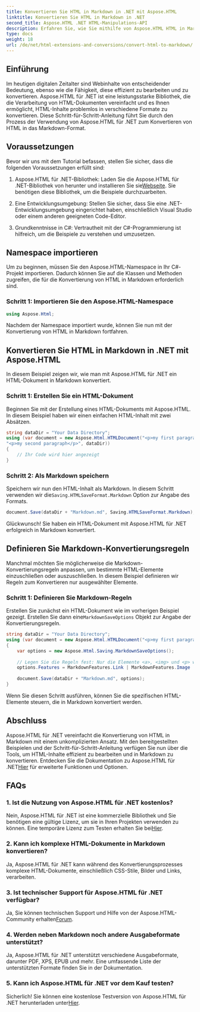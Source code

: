```yaml
---
title: Konvertieren Sie HTML in Markdown in .NET mit Aspose.HTML
linktitle: Konvertieren Sie HTML in Markdown in .NET
second_title: Aspose.HTML .NET HTML-Manipulations-API
description: Erfahren Sie, wie Sie mithilfe von Aspose.HTML HTML in Markdown in .NET konvertieren, um Inhalte effizient zu bearbeiten. Erhalten Sie eine Schritt-für-Schritt-Anleitung für einen reibungslosen Konvertierungsprozess.
type: docs
weight: 18
url: /de/net/html-extensions-and-conversions/convert-html-to-markdown/
---
```


## Einführung

Im heutigen digitalen Zeitalter sind Webinhalte von entscheidender Bedeutung, ebenso wie die Fähigkeit, diese effizient zu bearbeiten und zu konvertieren. Aspose.HTML für .NET ist eine leistungsstarke Bibliothek, die die Verarbeitung von HTML-Dokumenten vereinfacht und es Ihnen ermöglicht, HTML-Inhalte problemlos in verschiedene Formate zu konvertieren. Diese Schritt-für-Schritt-Anleitung führt Sie durch den Prozess der Verwendung von Aspose.HTML für .NET zum Konvertieren von HTML in das Markdown-Format.

## Voraussetzungen

Bevor wir uns mit dem Tutorial befassen, stellen Sie sicher, dass die folgenden Voraussetzungen erfüllt sind:

1.  Aspose.HTML für .NET-Bibliothek: Laden Sie die Aspose.HTML für .NET-Bibliothek von herunter und installieren Sie sie[Webseite](https://releases.aspose.com/html/net/). Sie benötigen diese Bibliothek, um die Beispiele durchzuarbeiten.

2. Eine Entwicklungsumgebung: Stellen Sie sicher, dass Sie eine .NET-Entwicklungsumgebung eingerichtet haben, einschließlich Visual Studio oder einem anderen geeigneten Code-Editor.

3. Grundkenntnisse in C#: Vertrautheit mit der C#-Programmierung ist hilfreich, um die Beispiele zu verstehen und umzusetzen.

## Namespace importieren

Um zu beginnen, müssen Sie den Aspose.HTML-Namespace in Ihr C#-Projekt importieren. Dadurch können Sie auf die Klassen und Methoden zugreifen, die für die Konvertierung von HTML in Markdown erforderlich sind.

### Schritt 1: Importieren Sie den Aspose.HTML-Namespace

```csharp
using Aspose.Html;
```

Nachdem der Namespace importiert wurde, können Sie nun mit der Konvertierung von HTML in Markdown fortfahren.

## Konvertieren Sie HTML in Markdown in .NET mit Aspose.HTML

In diesem Beispiel zeigen wir, wie man mit Aspose.HTML für .NET ein HTML-Dokument in Markdown konvertiert. 

### Schritt 1: Erstellen Sie ein HTML-Dokument

Beginnen Sie mit der Erstellung eines HTML-Dokuments mit Aspose.HTML. In diesem Beispiel haben wir einen einfachen HTML-Inhalt mit zwei Absätzen.

```csharp
string dataDir = "Your Data Directory";
using (var document = new Aspose.Html.HTMLDocument("<p>my first paragraph</p>" +
"<p>my second paragraph</p>", dataDir))
{
    // Ihr Code wird hier angezeigt
}
```

### Schritt 2: Als Markdown speichern

 Speichern wir nun den HTML-Inhalt als Markdown. In diesem Schritt verwenden wir die`Saving.HTMLSaveFormat.Markdown` Option zur Angabe des Formats.

```csharp
document.Save(dataDir + "Markdown.md", Saving.HTMLSaveFormat.Markdown);
```

Glückwunsch! Sie haben ein HTML-Dokument mit Aspose.HTML für .NET erfolgreich in Markdown konvertiert.

## Definieren Sie Markdown-Konvertierungsregeln

Manchmal möchten Sie möglicherweise die Markdown-Konvertierungsregeln anpassen, um bestimmte HTML-Elemente einzuschließen oder auszuschließen. In diesem Beispiel definieren wir Regeln zum Konvertieren nur ausgewählter Elemente.

### Schritt 1: Definieren Sie Markdown-Regeln

 Erstellen Sie zunächst ein HTML-Dokument wie im vorherigen Beispiel gezeigt. Erstellen Sie dann eine`MarkdownSaveOptions` Objekt zur Angabe der Konvertierungsregeln.

```csharp
string dataDir = "Your Data Directory";
using (var document = new Aspose.Html.HTMLDocument("<p>my first paragraph</p>", dataDir))
{
    var options = new Aspose.Html.Saving.MarkdownSaveOptions();
    
    // Legen Sie die Regeln fest: Nur die Elemente <a>, <img> und <p> werden in Markdown konvertiert.
    options.Features = MarkdownFeatures.Link | MarkdownFeatures.Image | MarkdownFeatures.AutomaticParagraph;
    
    document.Save(dataDir + "Markdown.md", options);
}
```

Wenn Sie diesen Schritt ausführen, können Sie die spezifischen HTML-Elemente steuern, die in Markdown konvertiert werden.

## Abschluss

 Aspose.HTML für .NET vereinfacht die Konvertierung von HTML in Markdown mit einem unkomplizierten Ansatz. Mit den bereitgestellten Beispielen und der Schritt-für-Schritt-Anleitung verfügen Sie nun über die Tools, um HTML-Inhalte effizient zu bearbeiten und in Markdown zu konvertieren. Entdecken Sie die Dokumentation zu Aspose.HTML für .NET[Hier](https://reference.aspose.com/html/net/) für erweiterte Funktionen und Optionen.

## FAQs

### 1. Ist die Nutzung von Aspose.HTML für .NET kostenlos?

Nein, Aspose.HTML für .NET ist eine kommerzielle Bibliothek und Sie benötigen eine gültige Lizenz, um sie in Ihren Projekten verwenden zu können. Eine temporäre Lizenz zum Testen erhalten Sie bei[Hier](https://purchase.aspose.com/temporary-license/).

### 2. Kann ich komplexe HTML-Dokumente in Markdown konvertieren?

Ja, Aspose.HTML für .NET kann während des Konvertierungsprozesses komplexe HTML-Dokumente, einschließlich CSS-Stile, Bilder und Links, verarbeiten.

### 3. Ist technischer Support für Aspose.HTML für .NET verfügbar?

 Ja, Sie können technischen Support und Hilfe von der Aspose.HTML-Community erhalten[Forum](https://forum.aspose.com/).

### 4. Werden neben Markdown noch andere Ausgabeformate unterstützt?

Ja, Aspose.HTML für .NET unterstützt verschiedene Ausgabeformate, darunter PDF, XPS, EPUB und mehr. Eine umfassende Liste der unterstützten Formate finden Sie in der Dokumentation.

### 5. Kann ich Aspose.HTML für .NET vor dem Kauf testen?

 Sicherlich! Sie können eine kostenlose Testversion von Aspose.HTML für .NET herunterladen unter[Hier](https://releases.aspose.com/).

